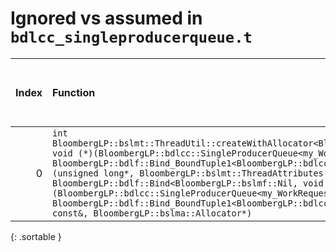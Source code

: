# Ignored vs assumed in `bdlcc_singleproducerqueue.t`

<script src="../sorttable.js"></script>
|   Index | Function                                                                                                                                                                                                                                                                                                                                                                                                                                                                                                                                                                                                   |   Difference in number of lines |   Function size difference in bytes | Disassembly                                                             |   Number of lines in assumed build | Number of bytes in assumed build   |   Number of lines in ignored build | Number of bytes in ignored build   |
|--------:|:-----------------------------------------------------------------------------------------------------------------------------------------------------------------------------------------------------------------------------------------------------------------------------------------------------------------------------------------------------------------------------------------------------------------------------------------------------------------------------------------------------------------------------------------------------------------------------------------------------------|--------------------------------:|------------------------------------:|:------------------------------------------------------------------------|-----------------------------------:|:-----------------------------------|-----------------------------------:|:-----------------------------------|
|       0 | `int BloombergLP::bslmt::ThreadUtil::createWithAllocator<BloombergLP::bdlf::Bind<BloombergLP::bslmf::Nil, void (*)(BloombergLP::bdlcc::SingleProducerQueue<my_WorkRequest>*), BloombergLP::bdlf::Bind_BoundTuple1<BloombergLP::bdlcc::SingleProducerQueue<my_WorkRequest>*> > >(unsigned long*, BloombergLP::bslmt::ThreadAttributes const&, BloombergLP::bdlf::Bind<BloombergLP::bslmf::Nil, void (*)(BloombergLP::bdlcc::SingleProducerQueue<my_WorkRequest>*), BloombergLP::bdlf::Bind_BoundTuple1<BloombergLP::bdlcc::SingleProducerQueue<my_WorkRequest>*> > const&, BloombergLP::bslma::Allocator*)` |                              -8 |                                 -32 | [Assumed](0.assume.s.txt), [Ignored](0.none.s.txt), [Diff](0.diff.html) |                                336 | 4,267,424                          |                                368 | 4,267,424                          |
{: .sortable }
